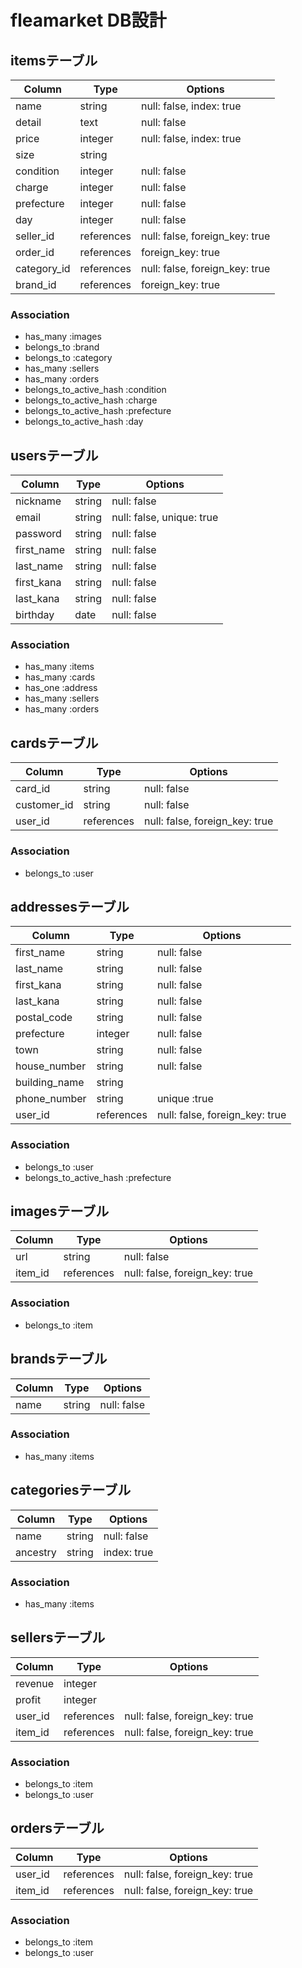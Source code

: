 # fleamarket DB設計
## itemsテーブル
|Column|Type|Options|
|------|----|-------|
|name|string|null: false, index: true|
|detail|text|null: false|
|price|integer|null: false, index: true|
|size|string||
|condition|integer|null: false|
|charge|integer|null: false|
|prefecture|integer|null: false|
|day|integer|null: false|
|seller_id|references|null: false, foreign_key: true|
|order_id|references|foreign_key: true|
|category_id|references|null: false, foreign_key: true|
|brand_id|references|foreign_key: true|
### Association
- has_many :images
- belongs_to :brand
- belongs_to :category
- has_many :sellers
- has_many :orders
- belongs_to_active_hash :condition
- belongs_to_active_hash :charge
- belongs_to_active_hash :prefecture
- belongs_to_active_hash :day


## usersテーブル
|Column|Type|Options|
|------|----|-------|
|nickname|string|null: false|
|email|string|null: false, unique: true|
|password|string|null: false|
|first_name|string|null: false|
|last_name|string|null: false|
|first_kana|string|null: false|
|last_kana|string|null: false|
|birthday|date|null: false|
### Association
- has_many :items
- has_many :cards
- has_one :address
- has_many :sellers
- has_many :orders

## cardsテーブル
|Column|Type|Options|
|------|----|-------|
|card_id|string|null: false|
|customer_id|string|null: false|
|user_id|references|null: false, foreign_key: true|
### Association
- belongs_to :user

## addressesテーブル
|Column|Type|Options|
|------|----|-------|
|first_name|string|null: false|
|last_name|string|null: false|
|first_kana|string|null: false|
|last_kana|string|null: false|
|postal_code|string|null: false|
|prefecture|integer|null: false|
|town|string|null: false|
|house_number|string|null: false|
|building_name|string||
|phone_number|string|unique :true|
|user_id|references|null: false, foreign_key: true|
### Association
- belongs_to :user
- belongs_to_active_hash :prefecture

## imagesテーブル
|Column|Type|Options|
|------|----|-------|
|url|string|null: false|
|item_id|references|null: false, foreign_key: true|
### Association
- belongs_to :item

## brandsテーブル
|Column|Type|Options|
|------|----|-------|
|name|string|null: false|
### Association
- has_many :items

## categoriesテーブル
|Column|Type|Options|
|------|----|-------|
|name|string|null: false|
|ancestry|string|index: true|
### Association
- has_many :items

## sellersテーブル
|Column|Type|Options|
|------|----|-------|
|revenue|integer||
|profit|integer||
|user_id|references|null: false, foreign_key: true|
|item_id|references|null: false, foreign_key: true|
### Association
- belongs_to :item
- belongs_to :user

## ordersテーブル
|Column|Type|Options|
|------|----|-------|
|user_id|references|null: false, foreign_key: true|
|item_id|references|null: false, foreign_key: true|
### Association
- belongs_to :item
- belongs_to :user
